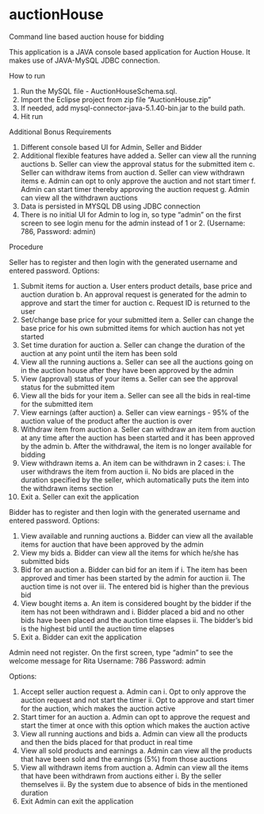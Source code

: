 # auctionHouse
Command line based auction house for bidding

This application is a JAVA console based application for Auction House. It makes use of JAVA-MySQL JDBC connection.

How to run
1. Run the MySQL file - AuctionHouseSchema.sql.
2. Import the Eclipse project from zip file “AuctionHouse.zip”
3. If needed, add mysql-connector-java-5.1.40-bin.jar to the build path.
4. Hit run

Additional Bonus Requirements
1.	Different console based UI for Admin, Seller and Bidder
2.	Additional flexible features have added
a.	Seller can view all the running auctions
b.	Seller can view the approval status for the submitted item
c.	Seller can withdraw items from auction
d.	Seller can view withdrawn items
e.	Admin can opt to only approve the auction and not start timer
f.	Admin can start timer thereby approving the auction request
g.	Admin can view all the withdrawn auctions
3.	Data is persisted in MYSQL DB using JDBC connection
4.	There is no initial UI for Admin to log in, so type “admin” on the first screen to see login menu for the admin instead of 1 or 2. (Username: 786, Password: admin)

Procedure

Seller has to register and then login with the generated username and entered password. 
Options:
1.	Submit items for auction
a.	User enters product details, base price and auction duration
b.	An approval request is generated for the admin to approve and start the timer for auction
c.	Request ID is returned to the user
2.	Set/change base price for your submitted item
a.	Seller can change the base price for his own submitted items for which auction has not yet started
3.	Set time duration for auction
a.	Seller can change the duration of the auction at any point until the item has been sold
4.	View all the running auctions
a.	Seller can see all the auctions going on in the auction house after they have been approved by the admin
5.	View (approval) status of your items
a.	Seller can see the approval status for the submitted item
6.	View all the bids for your item
a.	Seller can see all the bids in real-time for the submitted item
7.	View earnings (after auction)
a.	Seller can view earnings - 95% of the auction value of the product after the auction is over
8.	Withdraw item from auction
a.	Seller can withdraw an item from auction at any time after the auction has been started and it has been approved by the admin
b.	After the withdrawal, the item is no longer available for bidding
9.	View withdrawn items
a.	An item can be withdrawn in 2 cases:
i.	The user withdraws the item from auction
ii.	No bids are placed in the duration specified by the seller, which automatically puts the item into the withdrawn items section
10.	Exit 
a.	Seller can exit the application

Bidder has to register and then login with the generated username and entered password. 
Options:
1.	View available and running auctions
a.	Bidder can view all the available items for auction that have been approved by the admin
2.	View my bids
a.	Bidder can view all the items for which he/she has submitted bids
3.	Bid for an auction
a.	Bidder can bid for an item if
i.	The item has been approved and timer has been started by the admin for auction
ii.	The auction time is not over
iii.	The entered bid is higher than the previous bid
4.	View bought items
a.	An item is considered bought by the bidder if the item has not been withdrawn and
i.	Bidder placed a bid and no other bids have been placed and the auction time elapses
ii.	The bidder’s bid is the highest bid until the auction time elapses
5.	Exit
a.	Bidder can exit the application

Admin need not register. On the first screen, type “admin” to see the welcome message for Rita
Username: 786
Password: admin

Options:
1.	Accept seller auction request
a.	Admin can
i.	Opt to only approve the auction request and not start the timer
ii.	Opt to approve and start timer for the auction, which makes the auction active
2.	Start timer for an auction
a.	Admin can opt to approve the request and start the timer at once with this option which makes the auction active
3.	View all running auctions and bids
a.	Admin can view all the products and then the bids placed for that product in real time
4.	View all sold products and earnings
a.	Admin can view all the products that have been sold and the earnings (5%) from those auctions
5.	View all withdrawn items from auction
a.	Admin can view all the items that have been withdrawn from auctions either 
i.	By the seller themselves
ii.	By the system due to absence of bids in the mentioned duration
6.	Exit
Admin can exit the application
